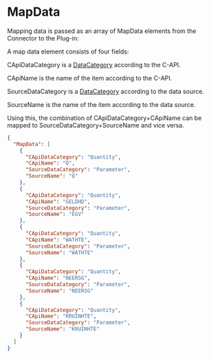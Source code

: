 ﻿# MapData

Mapping data is passed as an array of MapData elements from the Connector to the Plug-in:

A map data element consists of four fields:

CApiDataCategory is a [DataCategory](/specifications/formats/data-category.md) according to the C-API.

CApiName is the name of the item according to the C-API.

SourceDataCategory is a [DataCategory](/specifications/formats/data-category.md) according to the data source.

SourceName is the name of the item according to the data source.

Using this, the combination of CApiDataCategory+CApiName can be mapped to SourceDataCategory+SourceName and vice versa.

```json
{
  "MapData": [
    {
      "CApiDataCategory": "Quantity",
      "CApiName": "Q",
      "SourceDataCategory": "Parameter",
      "SourceName": "Q"
    },
    {
      "CApiDataCategory": "Quantity",
      "CApiName": "GELDHD",
      "SourceDataCategory": "Parameter",
      "SourceName": "EGV"
    },
    {
      "CApiDataCategory": "Quantity",
      "CApiName": "WATHTE",
      "SourceDataCategory": "Parameter",
      "SourceName": "WATHTE"
    },
    {
      "CApiDataCategory": "Quantity",
      "CApiName": "NEERSG",
      "SourceDataCategory": "Parameter",
      "SourceName": "NEERSG"
    },
    {
      "CApiDataCategory": "Quantity",
      "CApiName": "KRUINHTE",
      "SourceDataCategory": "Parameter",
      "SourceName": "KRUINHTE"
    }
  ]
}
```

